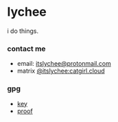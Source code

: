 # lychee
i do things.

### contact me
- email: [itslychee@protonmail.com](mailto:itslychee@protonmail.com?subject=from%20github)
- matrix [@itslychee:catgirl.cloud](https://matrix.to/#/@itslychee:catgirl.cloud)

### gpg
- [key](https://github.com/itslychee.gpg)
- [proof](https://gist.github.com/itslychee/4f67fa2fd097a80a02a20222d6f90d1a)
